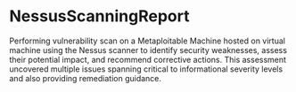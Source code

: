 # NessusScanningReport
Performing vulnerability scan on a Metaploitable Machine hosted on virtual machine using the Nessus scanner to identify security weaknesses, assess their potential impact, and recommend corrective actions. This assessment uncovered multiple issues spanning critical to informational severity levels and also providing remediation guidance.
